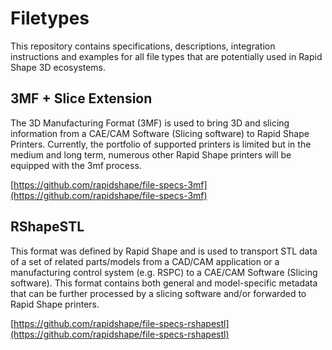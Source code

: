# Filetypes

This repository contains specifications, descriptions, integration instructions and examples for all file types that are potentially used in Rapid Shape 3D ecosystems.

## 3MF + Slice Extension

The 3D Manufacturing Format (3MF) is used to bring 3D and slicing information from a CAE/CAM Software (Slicing software) to Rapid Shape Printers. Currently, the portfolio of supported printers is limited but in the medium and long term, numerous other Rapid Shape printers will be equipped with the 3mf process.

[https://github.com/rapidshape/file-specs-3mf](https://github.com/rapidshape/file-specs-3mf)

## RShapeSTL

This format was defined by Rapid Shape and is used to transport STL data of a set of related parts/models from a CAD/CAM application or a manufacturing control system (e.g. RSPC) to a CAE/CAM Software (Slicing software). This format contains both general and model-specific metadata that can be further processed by a slicing software and/or forwarded to Rapid Shape printers.

[https://github.com/rapidshape/file-specs-rshapestl](https://github.com/rapidshape/file-specs-rshapestl)
